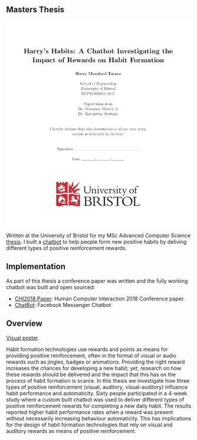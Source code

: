 ## Masters Thesis

<p align="center">
    <a href="thesis.pdf" title="Harry's Habits: A Chatbot Investigating the Impact of Positive Reinforcement Rewards on Habit Formation.">
        <img src="screenshot.png" width="700" />
    </a>
</p>

Written at the University of Bristol for my MSc Advanced Computer Science [thesis](thesis.pdf).
I built a [chatbot](https://github.com/harrymt/harryshabits) to help people form new positive habits by deliving different types of positive reinforcement rewards.

## Implementation

As part of this thesis a conference paper was written and the fully working chatbot was built and open sourced:

- [CHI2018 Paper](https://github.com/harrymt/harryshabits-chi): Human Computer Interaction 2018 Conference paper.
- [ChatBot](https://github.com/harrymt/harryshabits): Facebook Messenger Chatbot

## Overview

[Visual poster](poster.pdf).

Habit formation technologies use rewards and points as means for providing positive reinforcement, often in the format of visual or audio rewards such as jingles, badges or animations. Providing the right reward increases the chances for developing a new habit; yet, research on how these rewards should be delivered and the impact that this has on the process of habit formation is scarce. In this thesis we investigate how three types of positive reinforcement (visual, auditory, visual-auditory) influence habit performance and automaticity. Sixty people participated in a 4-week study where a custom built chatbot was used to deliver different types of positive reinforcement rewards for completing a new daily habit. The results reported higher habit performance rates when a reward was present without necessarily increasing behaviour automaticity. This has implications for the design of habit formation technologies that rely on visual and auditory rewards as means of positive reinforcement.
